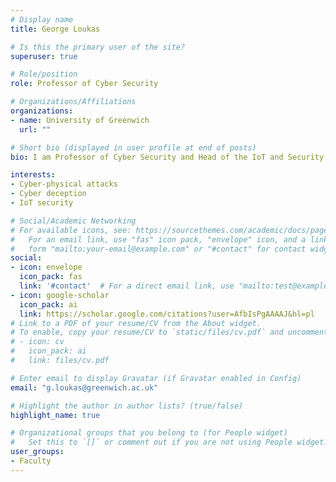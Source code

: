 ```yaml
---
# Display name
title: George Loukas

# Is this the primary user of the site?
superuser: true

# Role/position
role: Professor of Cyber Security

# Organizations/Affiliations
organizations:
- name: University of Greenwich
  url: ""

# Short bio (displayed in user profile at end of posts)
bio: I am Professor of Cyber Security and Head of the IoT and Security (ISEC) Centre, carrying out research and teaching in cyber-physical security, Internet of Things security and human factors of cyber security. Before joining the Univ. of Greenwich I led London Technology Network's Security and Sensing steering group, and previously was a PhD and post-doctoral research associate at Imperial College (<a>http://www.georgeloukas.com/</a>)

interests:
- Cyber-physical attacks
- Cyber deception
- IoT security

# Social/Academic Networking
# For available icons, see: https://sourcethemes.com/academic/docs/page-builder/#icons
#   For an email link, use "fas" icon pack, "envelope" icon, and a link in the
#   form "mailto:your-email@example.com" or "#contact" for contact widget.
social:
- icon: envelope
  icon_pack: fas
  link: '#contact'  # For a direct email link, use "mailto:test@example.org".
- icon: google-scholar
  icon_pack: ai
  link: https://scholar.google.com/citations?user=AfbIsPgAAAAJ&hl=pl
# Link to a PDF of your resume/CV from the About widget.
# To enable, copy your resume/CV to `static/files/cv.pdf` and uncomment the lines below.
# - icon: cv
#   icon_pack: ai
#   link: files/cv.pdf

# Enter email to display Gravatar (if Gravatar enabled in Config)
email: "g.loukas@greenwich.ac.uk"

# Highlight the author in author lists? (true/false)
highlight_name: true

# Organizational groups that you belong to (for People widget)
#   Set this to `[]` or comment out if you are not using People widget.
user_groups:
- Faculty
---
```

